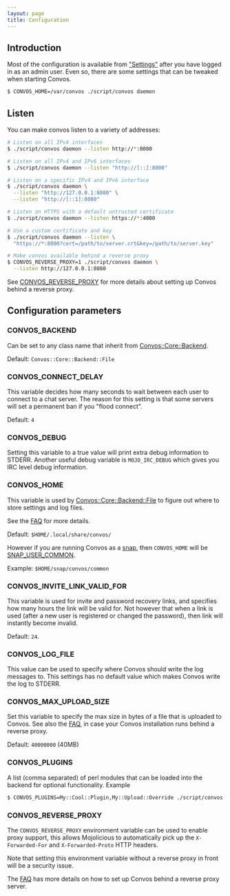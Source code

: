 ```yaml
---
layout: page
title: Configuration
---
```


<ul class="toc"></ul>

## Introduction

Most of the configuration is available from ["Settings"](https://convos.by/2019/11/24/convos-one-point-two.html)
after you have logged in as an admin user. Even so, there are some settings
that can be tweaked when starting Convos.

```bash
$ CONVOS_HOME=/var/convos ./script/convos daemon
```

## Listen

You can make convos listen to a variety of addresses:

```bash
# Listen on all IPv4 interfaces
$ ./script/convos daemon --listen http://*:8080

# Listen on all IPv4 and IPv6 interfaces
$ ./script/convos daemon --listen "http://[::]:8000"

# Listen on a specific IPv4 and IPv6 interface
$ ./script/convos daemon \
  --listen "http://127.0.0.1:8080" \
  --listen "http://[::1]:8080"

# Listen on HTTPS with a default untrusted certificate
$ ./script/convos daemon --listen https://*:4000

# Use a custom certificate and key
$ ./script/convos daemon --listen \
  "https://*:8000?cert=/path/to/server.crt&key=/path/to/server.key"

# Make convos available behind a reverse proxy
$ CONVOS_REVERSE_PROXY=1 ./script/convos daemon \
  --listen http://127.0.0.1:8080
```

See [CONVOS_REVERSE_PROXY](#mojoreverseproxy) for more details about setting
up Convos behind a reverse proxy.

## Configuration parameters

### CONVOS_BACKEND

Can be set to any class name that inherit from
[Convos::Core::Backend](https://github.com/Nordaaker/convos/blob/master/lib/Convos/Core/Backend.pm).

Default: `Convos::Core::Backend::File`

### CONVOS_CONNECT_DELAY

This variable decides how many seconds to wait between each user to connect
to a chat server. The reason for this setting is that some servers will set
a permanent ban if you "flood connect".

Default: `4`

### CONVOS_DEBUG

Setting this variable to a true value will print extra debug information to
STDERR. Another useful debug variable is `MOJO_IRC_DEBUG` which gives you
IRC level debug information.

### CONVOS_HOME

This variable is used by
[Convos::Core::Backend::File](https://github.com/Nordaaker/convos/blob/master/lib/Convos/Core/Backend/File.pm)
to figure out where to store settings and log files.

See the [FAQ](./faq) for more details.

Default: `$HOME/.local/share/convos/`

However if you are running Convos as a [snap](https://snapcraft.io/convos/), then
`CONVOS_HOME` will be
[SNAP_USER_COMMON](https://snapcraft.io/docs/environment-variables).

Example: `$HOME/snap/convos/common`

### CONVOS_INVITE_LINK_VALID_FOR

This variable is used for invite and password recovery links, and specifies how
many hours the link will be valid for. Not however that when a link is used
(after a new user is registered or changed the password), then link will
instantly become invalid.

Default: `24`.

### CONVOS_LOG_FILE

This value can be used to specify where Convos should write the log messages
to. This settings has no default value which makes Convos write the log to
STDERR.

### CONVOS_MAX_UPLOAD_SIZE

Set this variable to specify the max size in bytes of a file that is uploaded
to Convos. See also the [FAQ](./faq.html#can-convos-run-behind-behind-my-favorite-web-server),
in case your Convos installation runs behind a reverse proxy.

Default: `40000000` (40MB)

### CONVOS_PLUGINS

A list (comma separated) of perl modules that can be loaded into the backend
for optional functionality. Example

```bash
$ CONVOS_PLUGINS=My::Cool::Plugin,My::Upload::Override ./script/convos daemon
```

### CONVOS_REVERSE_PROXY

The `CONVOS_REVERSE_PROXY` environment variable can be used to enable proxy
support, this allows Mojolicious to automatically pick up the
`X-Forwarded-For` and `X-Forwarded-Proto` HTTP headers.

Note that setting this environment variable without a reverse proxy in front
will be a security issue.

The [FAQ](./faq.html#can-convos-run-behind-behind-my-favorite-web-server)
has more details on how to set up Convos behind a reverse proxy server.
